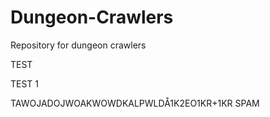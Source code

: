 # Dungeon-Crawlers
Repository for dungeon crawlers


TEST

TEST 1


TAWOJADOJWOAKWOWDKALPWLDÅ1K2EO1KR+1KR SPAM
